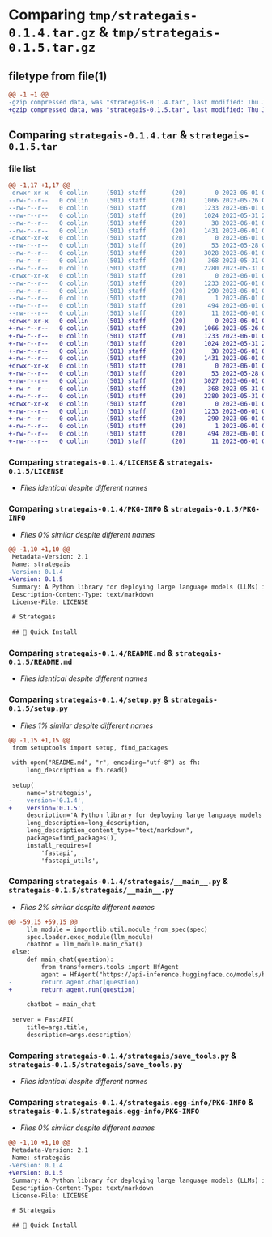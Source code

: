 # Comparing `tmp/strategais-0.1.4.tar.gz` & `tmp/strategais-0.1.5.tar.gz`

## filetype from file(1)

```diff
@@ -1 +1 @@
-gzip compressed data, was "strategais-0.1.4.tar", last modified: Thu Jun  1 02:10:22 2023, max compression
+gzip compressed data, was "strategais-0.1.5.tar", last modified: Thu Jun  1 02:17:58 2023, max compression
```

## Comparing `strategais-0.1.4.tar` & `strategais-0.1.5.tar`

### file list

```diff
@@ -1,17 +1,17 @@
-drwxr-xr-x   0 collin     (501) staff       (20)        0 2023-06-01 02:10:22.336076 strategais-0.1.4/
--rw-r--r--   0 collin     (501) staff       (20)     1066 2023-05-26 03:15:25.000000 strategais-0.1.4/LICENSE
--rw-r--r--   0 collin     (501) staff       (20)     1233 2023-06-01 02:10:22.335891 strategais-0.1.4/PKG-INFO
--rw-r--r--   0 collin     (501) staff       (20)     1024 2023-05-31 23:04:48.000000 strategais-0.1.4/README.md
--rw-r--r--   0 collin     (501) staff       (20)       38 2023-06-01 02:10:22.336121 strategais-0.1.4/setup.cfg
--rw-r--r--   0 collin     (501) staff       (20)     1431 2023-06-01 01:56:17.000000 strategais-0.1.4/setup.py
-drwxr-xr-x   0 collin     (501) staff       (20)        0 2023-06-01 02:10:22.334599 strategais-0.1.4/strategais/
--rw-r--r--   0 collin     (501) staff       (20)       53 2023-05-28 04:49:57.000000 strategais-0.1.4/strategais/__init__.py
--rw-r--r--   0 collin     (501) staff       (20)     3028 2023-06-01 02:07:29.000000 strategais-0.1.4/strategais/__main__.py
--rw-r--r--   0 collin     (501) staff       (20)      368 2023-05-31 04:51:38.000000 strategais-0.1.4/strategais/llm_tools.py
--rw-r--r--   0 collin     (501) staff       (20)     2280 2023-05-31 04:07:36.000000 strategais-0.1.4/strategais/save_tools.py
-drwxr-xr-x   0 collin     (501) staff       (20)        0 2023-06-01 02:10:22.335584 strategais-0.1.4/strategais.egg-info/
--rw-r--r--   0 collin     (501) staff       (20)     1233 2023-06-01 02:10:22.000000 strategais-0.1.4/strategais.egg-info/PKG-INFO
--rw-r--r--   0 collin     (501) staff       (20)      290 2023-06-01 02:10:22.000000 strategais-0.1.4/strategais.egg-info/SOURCES.txt
--rw-r--r--   0 collin     (501) staff       (20)        1 2023-06-01 02:10:22.000000 strategais-0.1.4/strategais.egg-info/dependency_links.txt
--rw-r--r--   0 collin     (501) staff       (20)      494 2023-06-01 02:10:22.000000 strategais-0.1.4/strategais.egg-info/requires.txt
--rw-r--r--   0 collin     (501) staff       (20)       11 2023-06-01 02:10:22.000000 strategais-0.1.4/strategais.egg-info/top_level.txt
+drwxr-xr-x   0 collin     (501) staff       (20)        0 2023-06-01 02:17:58.813085 strategais-0.1.5/
+-rw-r--r--   0 collin     (501) staff       (20)     1066 2023-05-26 03:15:25.000000 strategais-0.1.5/LICENSE
+-rw-r--r--   0 collin     (501) staff       (20)     1233 2023-06-01 02:17:58.812946 strategais-0.1.5/PKG-INFO
+-rw-r--r--   0 collin     (501) staff       (20)     1024 2023-05-31 23:04:48.000000 strategais-0.1.5/README.md
+-rw-r--r--   0 collin     (501) staff       (20)       38 2023-06-01 02:17:58.813126 strategais-0.1.5/setup.cfg
+-rw-r--r--   0 collin     (501) staff       (20)     1431 2023-06-01 02:16:50.000000 strategais-0.1.5/setup.py
+drwxr-xr-x   0 collin     (501) staff       (20)        0 2023-06-01 02:17:58.811757 strategais-0.1.5/strategais/
+-rw-r--r--   0 collin     (501) staff       (20)       53 2023-05-28 04:49:57.000000 strategais-0.1.5/strategais/__init__.py
+-rw-r--r--   0 collin     (501) staff       (20)     3027 2023-06-01 02:16:27.000000 strategais-0.1.5/strategais/__main__.py
+-rw-r--r--   0 collin     (501) staff       (20)      368 2023-05-31 04:51:38.000000 strategais-0.1.5/strategais/llm_tools.py
+-rw-r--r--   0 collin     (501) staff       (20)     2280 2023-05-31 04:07:36.000000 strategais-0.1.5/strategais/save_tools.py
+drwxr-xr-x   0 collin     (501) staff       (20)        0 2023-06-01 02:17:58.812729 strategais-0.1.5/strategais.egg-info/
+-rw-r--r--   0 collin     (501) staff       (20)     1233 2023-06-01 02:17:58.000000 strategais-0.1.5/strategais.egg-info/PKG-INFO
+-rw-r--r--   0 collin     (501) staff       (20)      290 2023-06-01 02:17:58.000000 strategais-0.1.5/strategais.egg-info/SOURCES.txt
+-rw-r--r--   0 collin     (501) staff       (20)        1 2023-06-01 02:17:58.000000 strategais-0.1.5/strategais.egg-info/dependency_links.txt
+-rw-r--r--   0 collin     (501) staff       (20)      494 2023-06-01 02:17:58.000000 strategais-0.1.5/strategais.egg-info/requires.txt
+-rw-r--r--   0 collin     (501) staff       (20)       11 2023-06-01 02:17:58.000000 strategais-0.1.5/strategais.egg-info/top_level.txt
```

### Comparing `strategais-0.1.4/LICENSE` & `strategais-0.1.5/LICENSE`

 * *Files identical despite different names*

### Comparing `strategais-0.1.4/PKG-INFO` & `strategais-0.1.5/PKG-INFO`

 * *Files 0% similar despite different names*

```diff
@@ -1,10 +1,10 @@
 Metadata-Version: 2.1
 Name: strategais
-Version: 0.1.4
+Version: 0.1.5
 Summary: A Python library for deploying large language models (LLMs) in local environments.
 Description-Content-Type: text/markdown
 License-File: LICENSE
 
 # Strategais
 
 ## 🚀 Quick Install
```

### Comparing `strategais-0.1.4/README.md` & `strategais-0.1.5/README.md`

 * *Files identical despite different names*

### Comparing `strategais-0.1.4/setup.py` & `strategais-0.1.5/setup.py`

 * *Files 1% similar despite different names*

```diff
@@ -1,15 +1,15 @@
 from setuptools import setup, find_packages
 
 with open("README.md", "r", encoding="utf-8") as fh:
     long_description = fh.read()
 
 setup(
     name='strategais',
-    version='0.1.4', 
+    version='0.1.5', 
     description='A Python library for deploying large language models (LLMs) in local environments.',
     long_description=long_description,
     long_description_content_type="text/markdown", 
     packages=find_packages(),
     install_requires=[
         'fastapi',
         'fastapi_utils',
```

### Comparing `strategais-0.1.4/strategais/__main__.py` & `strategais-0.1.5/strategais/__main__.py`

 * *Files 2% similar despite different names*

```diff
@@ -59,15 +59,15 @@
     llm_module = importlib.util.module_from_spec(spec)
     spec.loader.exec_module(llm_module)
     chatbot = llm_module.main_chat()
 else:
     def main_chat(question):
         from transformers.tools import HfAgent
         agent = HfAgent("https://api-inference.huggingface.co/models/bigcode/starcoder")
-        return agent.chat(question)
+        return agent.run(question)
     
     chatbot = main_chat
 
 server = FastAPI(
     title=args.title,
     description=args.description)
```

### Comparing `strategais-0.1.4/strategais/save_tools.py` & `strategais-0.1.5/strategais/save_tools.py`

 * *Files identical despite different names*

### Comparing `strategais-0.1.4/strategais.egg-info/PKG-INFO` & `strategais-0.1.5/strategais.egg-info/PKG-INFO`

 * *Files 0% similar despite different names*

```diff
@@ -1,10 +1,10 @@
 Metadata-Version: 2.1
 Name: strategais
-Version: 0.1.4
+Version: 0.1.5
 Summary: A Python library for deploying large language models (LLMs) in local environments.
 Description-Content-Type: text/markdown
 License-File: LICENSE
 
 # Strategais
 
 ## 🚀 Quick Install
```

